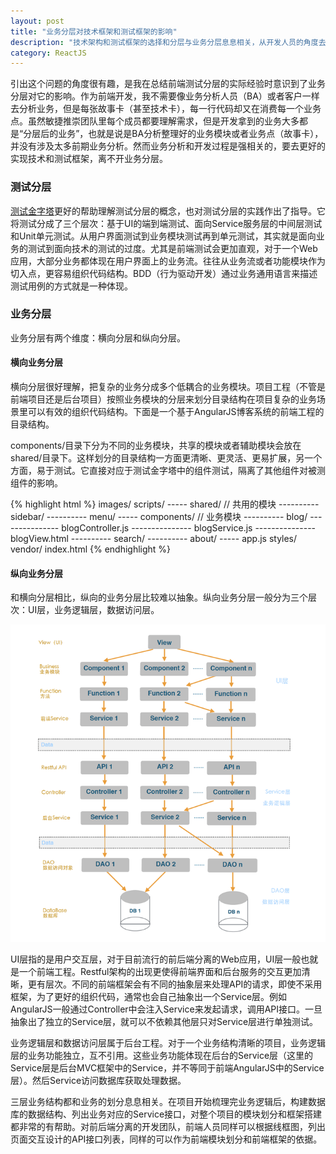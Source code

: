 ```yaml
---
layout: post
title: "业务分层对技术框架和测试框架的影响"
description: "技术架构和测试框架的选择和分层与业务分层息息相关，从开发人员的角度去理解业务分层对项目开发的影响非常重要"
category: ReactJS
---
```


引出这个问题的角度很有趣，是我在总结前端测试分层的实际经验时意识到了业务分层对它的影响。作为前端开发，我不需要像业务分析人员（BA）或者客户一样去分析业务，但是每张故事卡（甚至技术卡），每一行代码却又在消费每一个业务点。虽然敏捷推崇团队里每个成员都要理解需求，但是开发拿到的业务大多都是“分层后的业务”，也就是说是BA分析整理好的业务模块或者业务点（故事卡），并没有涉及太多前期业务分析。然而业务分析和开发过程是强相关的，要去更好的实现技术和测试框架，离不开业务分层。


### 测试分层

[测试金字塔](http://martinfowler.com/bliki/TestPyramid.html)更好的帮助理解测试分层的概念，也对测试分层的实践作出了指导。它将测试分成了三个层次：基于UI的端到端测试、面向Service服务层的中间层测试和Unit单元测试。从用户界面测试到业务模块测试再到单元测试，其实就是面向业务的测试到面向技术的测试的过度。尤其是前端测试会更加直观，对于一个Web应用，大部分业务都体现在用户界面上的业务流。往往从业务流或者功能模块作为切入点，更容易组织代码结构。BDD（行为驱动开发）通过业务通用语言来描述测试用例的方式就是一种体现。

### 业务分层

业务分层有两个维度：横向分层和纵向分层。

#### 横向业务分层

横向分层很好理解，把复杂的业务分成多个低耦合的业务模块。项目工程（不管是前端项目还是后台项目）按照业务模块的分层来划分目录结构在项目复杂的业务场景里可以有效的组织代码结构。下面是一个基于AngularJS博客系统的前端工程的目录结构。

components/目录下分为不同的业务模块，共享的模块或者辅助模块会放在shared/目录下。这样划分的目录结构一方面更清晰、更灵活、更易扩展，另一个方面，易于测试。它直接对应于测试金字塔中的组件测试，隔离了其他组件对被测组件的影响。

{% highlight html %}
images/
scripts/
----- shared/   // 共用的模块
---------- sidebar/
---------- menu/
----- components/   // 业务模块
---------- blog/
--------------- blogController.js
--------------- blogService.js
--------------- blogView.html
---------- search/
---------- about/
----- app.js
styles/
vendor/
index.html
{% endhighlight %}

#### 纵向业务分层

和横向分层相比，纵向的业务分层比较难以抽象。纵向业务分层一般分为三个层次：UI层，业务逻辑层，数据访问层。

![纵向业务分层](/images/2015-11-04-3-layer-Business-Framework.png)

UI层指的是用户交互层，对于目前流行的前后端分离的Web应用，UI层一般也就是一个前端工程。Restful架构的出现更使得前端界面和后台服务的交互更加清晰，更有层次。不同的前端框架会有不同的抽象层来处理API的请求，即使不采用框架，为了更好的组织代码，通常也会自己抽象出一个Service层。例如AngularJS一般通过Controller中会注入Service来发起请求，调用API接口。一旦抽象出了独立的Service层，就可以不依赖其他层只对Service层进行单独测试。

业务逻辑层和数据访问层属于后台工程。对于一个业务结构清晰的项目，业务逻辑层的业务功能独立，互不引用。这些业务功能体现在后台的Service层（这里的Service层是后台MVC框架中的Service，并不等同于前端AngularJS中的Service层）。然后Service访问数据库获取处理数据。

三层业务结构都和业务的划分息息相关。在项目开始梳理完业务逻辑后，构建数据库的数据结构、列出业务对应的Service接口，对整个项目的模块划分和框架搭建都非常的有帮助。对前后端分离的开发团队，前端人员同样可以根据线框图，列出页面交互设计的API接口列表，同样的可以作为前端模块划分和前端框架的依据。



